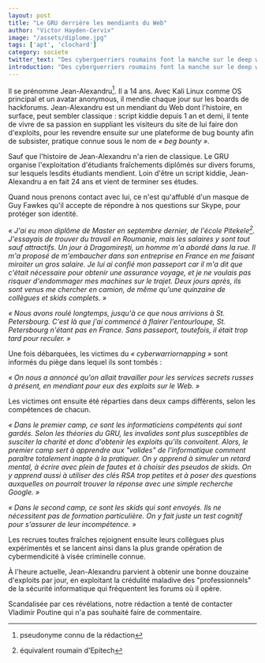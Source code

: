```yaml
---
layout: post
title: "Le GRU derrière les mendiants du Web"
author: "Victor Hayden-Cervix"
image: "/assets/diplome.jpg"
tags: ['apt', 'clochard']
category: societe
twitter_text: "Des cyberguerriers roumains font la manche sur le deep web"
introduction: "Des cyberguerriers roumains font la manche sur le deep web"
---
```


Il se prénomme Jean-Alexandru[^1]. Il a 14 ans. Avec Kali Linux comme OS
principal et un avatar anonymous, il mendie chaque jour sur les boards de
hackforums. Jean-Alexandru est un mendiant du Web dont l'histoire, en surface,
peut sembler classique : script kiddie depuis 1 an et demi, il tente de vivre
de sa passion en suppliant les visiteurs du site de lui faire don d'exploits,
pour les revendre ensuite sur une plateforme de bug bounty afin de subsister,
pratique connue sous le nom de *« beg bounty »*.

Sauf que l'histoire de Jean-Alexandru n'a rien de classique. Le GRU organise
l'exploitation d'étudiants fraîchements diplômés sur divers forums, sur lesquels
lesdits étudiants mendient. Loin d'être un script kiddie, Jean-Alexandru a en
fait 24 ans et vient de terminer ses études.

Quand nous prenons contact avec lui, ce n'est qu'affublé d'un masque de Guy
Fawkes qu'il accepte de répondre à nos questions sur Skype, pour protéger son
identité.

*« J'ai eu mon diplôme de Master en septembre dernier, de l'école Pitekele[^2].
J'essayais de trouver du travail en Roumanie, mais les salaires y sont tout sauf
attractifs. Un jour à Dragomirești, un homme m'a abordé dans la rue. Il m'a
proposé de m'embaucher dans son entreprise en France en me faisant miroiter un
gros salaire. Je lui ai confié mon passeport car il m'a dit que c'était
nécessaire pour obtenir une assurance voyage, et je ne voulais pas risquer
d'endommager mes machines sur le trajet. Deux jours après, ils sont venus me
chercher en camion, de même qu'une quinzaine de collègues et skids complets. »*

*« Nous avons roulé longtemps, jusqu'à ce que nous arrivions à St. Petersbourg.
C'est là que j'ai commencé à flairer l'entourloupe, St. Petersbourg n'étant pas
en France. Sans passeport, toutefois, il était trop tard pour reculer. »*

Une fois débarquées, les victimes du *« cyberwarriornapping »* sont informés du
piège dans lequel ils sont tombés :

*« On nous a annoncé qu'on allait travailler pour les services secrets russes
à présent, en mendiant pour eux des exploits sur le Web. »*

Les victimes ont ensuite été réparties dans deux camps différents, selon les
compétences de chacun.

*« Dans le premier camp, ce sont les informaticiens compétents qui sont gardés.
Selon les théories du GRU, les invalides sont plus susceptibles de susciter
la charité et donc d'obtenir les exploits qu'ils convoitent. Alors, le premier
camp sert à apprendre aux "valides" de l'informatique comment paraître
totalement inapte à la pratiquer. On y apprend à simuler un retard mental,
à écrire avec plein de fautes et à choisir des pseudos de skids. On y apprend
aussi à utiliser des clés RSA trop petites et à poser des questions auxquelles
on pourrait trouver la réponse avec une simple recherche Google. »*

*« Dans le second camp, ce sont les skids qui sont envoyés. Ils ne nécessitent
pas de formation particulière. On y fait juste un test cognitif pour s'assurer
de leur incompétence. »*

Les recrues toutes fraîches rejoignent ensuite leurs collègues plus expérimentés
et se lancent ainsi dans la plus grande opération de cybermendicité à visée
criminelle connue.

À l'heure actuelle, Jean-Alexandru parvient à obtenir une bonne douzaine
d'exploits par jour, en exploitant la crédulité maladive des "professionnels"
de la sécurité informatique qui fréquentent les forums où il opère.

Scandalisée par ces révélations, notre rédaction a tenté de contacter Vladimir
Poutine qui n'a pas souhaité faire de commentaire.

[^1]: pseudonyme connu de la rédaction
[^2]: équivalent roumain d'Epitech
